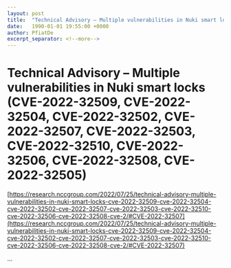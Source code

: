 ```yaml
---
layout: post
title:  "Technical Advisory – Multiple vulnerabilities in Nuki smart locks (CVE-2022-32509, CVE-2022-32504, CVE-2022-32502, CVE-2022-32507, CVE-2022-32503, CVE-2022-32510, CVE-2022-32506, CVE-2022-32508, CVE-2022-32505)"
date:   1990-01-01 19:55:00 +0000
author: PfiatDe
excerpt_separator: <!--more-->
---
```


# Technical Advisory – Multiple vulnerabilities in Nuki smart locks (CVE-2022-32509, CVE-2022-32504, CVE-2022-32502, CVE-2022-32507, CVE-2022-32503, CVE-2022-32510, CVE-2022-32506, CVE-2022-32508, CVE-2022-32505)

[https://research.nccgroup.com/2022/07/25/technical-advisory-multiple-vulnerabilities-in-nuki-smart-locks-cve-2022-32509-cve-2022-32504-cve-2022-32502-cve-2022-32507-cve-2022-32503-cve-2022-32510-cve-2022-32506-cve-2022-32508-cve-2/#CVE-2022-32507](https://research.nccgroup.com/2022/07/25/technical-advisory-multiple-vulnerabilities-in-nuki-smart-locks-cve-2022-32509-cve-2022-32504-cve-2022-32502-cve-2022-32507-cve-2022-32503-cve-2022-32510-cve-2022-32506-cve-2022-32508-cve-2/#CVE-2022-32507)

...
<!--more-->
